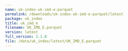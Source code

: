 ```yaml
---
name: uk-index-uk-imd-e-parquet
permalink: /downloads/uk-index-uk-imd-e-parquet/latest
package: uk_index
title: uk_imd_e
filename: UK_IMD_E.parquet
version: latest
full_version: 3.1.0
file: /data/uk_index/latest/UK_IMD_E.parquet
---
```


